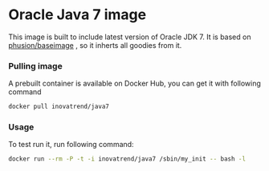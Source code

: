 # Oracle Java 7 image

This image is built to include latest version of Oracle JDK 7. It is based on [phusion/baseimage](https://registry.hub.docker.com/u/phusion/baseimage/) , so it inherts all goodies from it.

### Pulling image

A prebuilt container is available on Docker Hub, you can get it with following command

```sh
docker pull inovatrend/java7
```

### Usage

To test run it, run following command:

```sh
docker run --rm -P -t -i inovatrend/java7 /sbin/my_init -- bash -l
```

